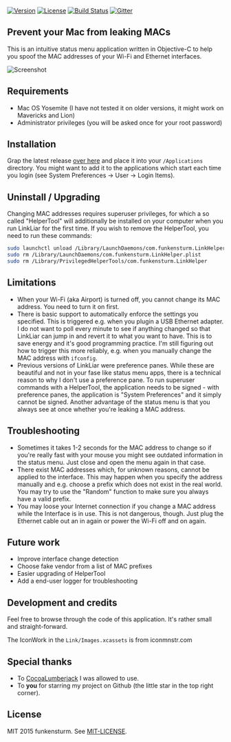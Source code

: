 [![Version](https://img.shields.io/github/release/halo/LinkLiar.svg?style=flat&label=version)](https://github.com/halo/LinkLiar/releases)
[![License](https://img.shields.io/badge/license-MIT-blue.svg?style=flat)](https://github.com/halo/LinkLiar/blob/master/LICENSE.md)
[![Build Status](https://travis-ci.org/halo/LinkLiar.svg?branch=master)](https://travis-ci.org/halo/LinkLiar)
[![Gitter](https://badges.gitter.im/Join%20Chat.svg)](https://gitter.im/halo/LinkLiar)

## Prevent your Mac from leaking MACs

This is an intuitive status menu application written in Objective-C to help you spoof the MAC addresses of your Wi-Fi and Ethernet interfaces.

![Screenshot](https://cdn.rawgit.com/halo/LinkLiar/master/doc/screnshot.png)

## Requirements

* Mac OS Yosemite (I have not tested it on older versions, it might work on Mavericks and Lion)
* Administrator privileges (you will be asked once for your root password)

## Installation

Grap the latest release [over here](https://github.com/halo/LinkLiar/releases) and place it into your `/Applications` directory. You might want to add it to the applications which start each time you login (see System Preferences -> User -> Login Items).

## Uninstall / Upgrading

Changing MAC addresses requires superuser privileges, for which a so called "HelperTool" will additionally be installed on your computer when you run LinkLiar for the first time. If you wish to remove the HelperTool, you need to run these commands:

```bash
sudo launchctl unload /Library/LaunchDaemons/com.funkensturm.LinkHelper.plist
sudo rm /Library/LaunchDaemons/com.funkensturm.LinkHelper.plist
sudo rm /Library/PrivilegedHelperTools/com.funkensturm.LinkHelper
```

## Limitations

* When your Wi-Fi (aka Airport) is turned off, you cannot change its MAC address. You need to turn it on first.
* There is basic support to automatically enforce the settings you specified. This is triggered e.g. when you plugin a USB Ethernet adapter. I do not want to poll every minute to see if anything changed so that LinkLiar can jump in and revert it to what you want to have. This is to save energy and it's good programming practice. I'm still figuring out how to trigger this more reliably, e.g. when you manually change the MAC address with `ifconfig`.
* Previous versions of LinkLiar were preference panes. While these are beautiful and not in your fase like status menu apps, there is a technical reason to why I don't use a preference pane. To run superuser commands with a HelperTool, the application needs to be signed - with preference panes, the application is "System Preferences" and it simply cannot be signed. Another advantage of the status menu is that you always see at once whether you're leaking a MAC address.

## Troubleshooting

* Sometimes it takes 1-2 seconds for the MAC address to change so if you're really fast with your mouse you might see outdated information in the status menu. Just close and open the menu again in that case.
* There exist MAC addresses which, for unknown reasons, cannot be applied to the interface. This may happen when you specify the address manually and e.g. choose a prefix which does not exist in the real world. You may try to use the "Random" function to make sure you always have a valid prefix.
* You may loose your Internet connection if you change a MAC address while the Interface is in use. This is not dangerous, though. Just plug the Ethernet cable out an in again or power the Wi-Fi off and on again.

## Future work

* Improve interface change detection
* Choose fake vendor from a list of MAC prefixes
* Easier upgrading of HelperTool
* Add a end-user logger for troubleshooting

## Development and credits

Feel free to browse through the code of this application. It's rather small and straight-forward.

The IconWork in the `Link/Images.xcassets` is from iconmnstr.com

## Special thanks

* To [CocoaLumberjack](https://github.com/CocoaLumberjack/CocoaLumberjack) I was allowed to use.
* To **you** for starring my project on Github (the little star in the top right corner).

## License

MIT 2015 funkensturm. See [MIT-LICENSE](https://github.com/halo/LinkLiar/blob/master/LICENSE.md).
